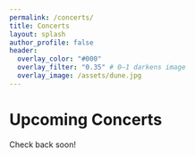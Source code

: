 ```yaml
---
permalink: /concerts/
title: Concerts
layout: splash
author_profile: false
header:
  overlay_color: "#000"
  overlay_filter: "0.35" # 0–1 darkens image
  overlay_image: /assets/dune.jpg
---
```


# Upcoming Concerts

Check back soon!

